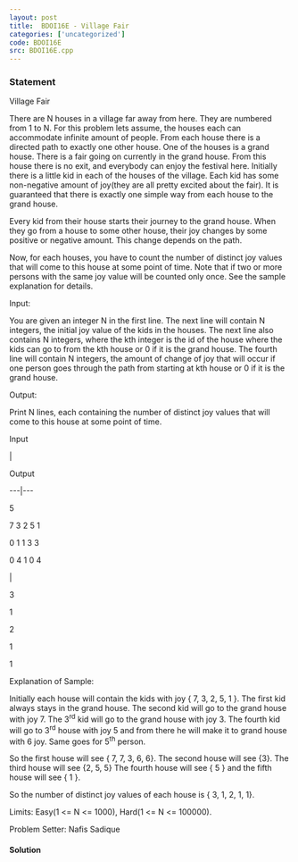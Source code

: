 ```yaml
---
layout: post
title:  BDOI16E - Village Fair
categories: ['uncategorized']
code: BDOI16E
src: BDOI16E.cpp
---
```


### **Statement**

Village Fair

There are N houses in a village far away from here. They are numbered from 1
to N. For this problem lets assume, the houses each can accommodate infinite
amount of people. From each house there is a directed path to exactly
one other house. One of the houses is a grand house. There is a fair going
on  currently in the grand house. From this house there is no exit, and
everybody can enjoy the festival here. Initially there is a little kid in each
of the houses of the village. Each kid has some non-negative amount of
joy(they are all pretty excited about the fair). It is guaranteed that there
is exactly one simple way from each house to the grand house.

Every kid from their house starts their journey to the grand house. When they
go from a house to some other house, their joy changes by some positive or
negative amount. This change depends on the path.

Now, for each houses, you have to count the number of distinct joy values that
will come to this house at some point of time. Note that if two or more
persons with the same joy value will be counted only once. See the sample
explanation for details.

Input:

You are given an integer N in the first line. The next line will contain N
integers, the initial joy value of the kids in the houses. The next line also
contains N integers, where the kth integer is the id of the house where the
kids can go to from the kth house or 0 if it is the grand house. The fourth
line will contain N integers, the amount of change of joy that will occur if
one person goes through the path from starting at kth house or 0 if it is the
grand house.

Output:

Print N lines, each containing the number of distinct joy values that will
come to this house at some point of time.

Input

|

Output  
  
---|---  
  
5

7 3 2 5 1

0 1 1 3 3

0 4 1 0 4

|

3

1

2

1

1  
  
Explanation of Sample:

Initially each house will contain the kids with joy { 7, 3, 2, 5, 1 }. The
first kid always stays in the grand house. The second kid will go to the grand
house with joy 7. The 3<sup>rd</sup> kid will go to the grand house with
joy 3. The fourth kid will go to 3<sup>rd</sup> house with joy 5 and from
there he will make it to grand house with 6 joy. Same goes for
5<sup>th</sup> person.

So the first house will see { 7, 7, 3, 6, 6}. The second house will see {3}.
The third house will see {2, 5, 5} The fourth house will see { 5 } and the
fifth house will see { 1 }.

So the number of distinct joy values of each house is { 3, 1, 2, 1, 1}.

Limits: Easy(1 <= N <= 1000), Hard(1 <= N <= 100000).

  
Problem Setter: Nafis Sadique



#### **Solution**



